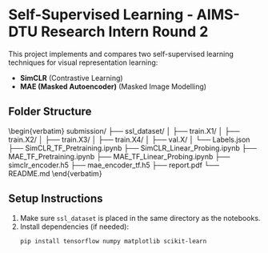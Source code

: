 # Self-Supervised Learning - AIMS-DTU Research Intern Round 2

This project implements and compares two self-supervised learning techniques for visual representation learning:

- **SimCLR** (Contrastive Learning)
- **MAE (Masked Autoencoder)** (Masked Image Modelling)

## Folder Structure

\begin{verbatim}
submission/
├── ssl_dataset/
│   ├── train.X1/
│   ├── train.X2/
│   ├── train.X3/
│   ├── train.X4/
│   ├── val.X/
│   └── Labels.json
├── SimCLR_TF_Pretraining.ipynb
├── SimCLR_Linear_Probing.ipynb
├── MAE_TF_Pretraining.ipynb
├── MAE_TF_Linear_Probing.ipynb
├── simclr_encoder.h5
├── mae_encoder_tf.h5
├── report.pdf
└── README.md
\end{verbatim}


## Setup Instructions

1. Make sure `ssl_dataset` is placed in the same directory as the notebooks.
2. Install dependencies (if needed):
   ```bash
   pip install tensorflow numpy matplotlib scikit-learn
